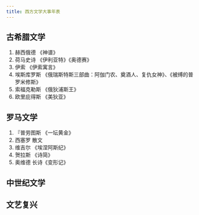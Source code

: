 ```yaml
---
title: 西方文学大事年表
---
```


## 古希腊文学

1. 赫西俄德 《神谱》
2. 荷马史诗 《伊利亚特》《奥德赛》
3. 伊索 《伊索寓言》
4. 埃斯库罗斯 《俄瑞斯特斯三部曲：阿伽门农、奠酒人、复仇女神》、《被缚的普罗米修斯》
5. 索福克勒斯 《俄狄浦斯王》
6. 欧里庇得斯 《美狄亚》


## 罗马文学
1. 『普劳图斯 《一坛黄金》
2. 西塞罗 散文
3. 维吉尔 《埃涅阿斯纪》
4. 贺拉斯 《诗简》
5. 奥维德 长诗《变形记》

## 中世纪文学

## 文艺复兴
